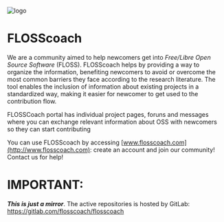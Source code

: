 ![logo](https://gitlab.com/flosscoach/flosscoach/raw/master/app/assets/images/flosscoach-logo.png) 
# FLOSScoach
We are a community aimed to help newcomers get into *Free/Libre Open Source Software* (FLOSS). FLOSScoach helps by providing a way to organize the information, 
benefiting newcomers to avoid or overcome the most common barriers they face according to the research literature. The tool enables the inclusion of information
about existing projects in a standardized way, making it easier for newcomer to get used to the contribution flow.

FLOSSCoach portal has individual project pages, foruns and messages where you can exchange relevant information about OSS with newcomers so they can start contributing

You can use FLOSScoach by accessing [www.flosscoach.com](http://www.flosscoach.com): create an account and join our community! Contact us for help!


# IMPORTANT:
***This is just a mirror***. The active repositories is hosted by GitLab: https://gitlab.com/flosscoach/flosscoach
